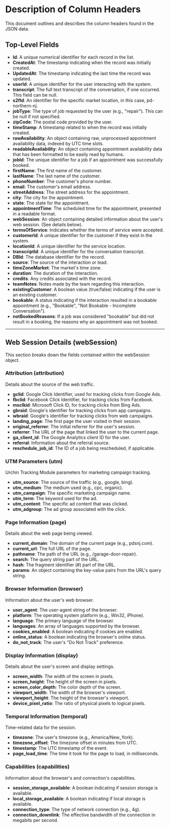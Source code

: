 # Description of Column Headers
This document outlines and describes the column headers found in the JSON data.
## Top-Level Fields
*   **Id**: A unique numerical identifier for each record in the list.
*   **CreatedAt**: The timestamp indicating when the record was initially created.
*   **UpdatedAt**: The timestamp indicating the last time the record was updated.
*   **userId**: A unique identifier for the user interacting with the system.
*   **transcript**: The full text transcript of the conversation, if one occurred. This field can be null.
*   **s2fId**: An identifier for the specific market location, in this case, pd-northern-nj.
*   **jobType**: The type of job requested by the user (e.g., "repair"). This can be null if not specified.
*   **zipCode**: The postal code provided by the user.
*   **timeStamp**: A timestamp related to when the record was initially created.
*   **rawAvailability**: An object containing raw, unprocessed appointment availability data, indexed by UTC time slots.
*   **readableAvailability**: An object containing appointment availability data that has been formatted to be easily read by humans.
*   **jobId**: The unique identifier for a job if an appointment was successfully booked.
*   **firstName**: The first name of the customer.
*   **lastName**: The last name of the customer.
*   **phoneNumber**: The customer's phone number.
*   **email**: The customer's email address.
*   **streetAddress**: The street address for the appointment.
*   **city**: The city for the appointment.
*   **state**: The state for the appointment.
*   **appointmentTime**: The scheduled time for the appointment, presented in a readable format.
*   **webSession**: An object containing detailed information about the user's web session. (See details below).
*   **termsOfService**: Indicates whether the terms of service were accepted.
*   **customerId**: A unique identifier for the customer if they exist in the system.
*   **locationId**: A unique identifier for the service location.
*   **transcriptId**: A unique identifier for the conversation transcript.
*   **DBId**: The database identifier for the record.
*   **source**: The source of the interaction or lead.
*   **timeZoneMarket**: The market's time zone.
*   **duration**: The duration of the interaction.
*   **credits**: Any credits associated with the record.
*   **teamNotes**: Notes made by the team regarding this interaction.
*   **existingCustomer**: A boolean value (true/false) indicating if the user is an existing customer.
*   **bookable**: A status indicating if the interaction resulted in a bookable appointment (e.g., "Bookable", "Not Bookable - Incomplete Conversation").
*   **notBookedReasons**: If a job was considered "bookable" but did not result in a booking, the reasons why an appointment was not booked.
---
## Web Session Details (webSession)
This section breaks down the fields contained within the webSession object.
### Attribution (attribution)
Details about the source of the web traffic.
*   **gclid**: Google Click Identifier, used for tracking clicks from Google Ads.
*   **fbclid**: Facebook Click Identifier, for tracking clicks from Facebook.
*   **msclkid**: Microsoft Click ID, for tracking clicks from Bing Ads.
*   **gbraid**: Google's identifier for tracking clicks from app campaigns.
*   **wbraid**: Google's identifier for tracking clicks from web campaigns.
*   **landing_page**: The first page the user visited in their session.
*   **original_referrer**: The initial referrer for the user's session.
*   **referrer**: The URL of the page that linked the user to the current page.
*   **ga_client_id**: The Google Analytics client ID for the user.
*   **referral**: Information about the referral source.
*   **reschedule_job_id**: The ID of a job being rescheduled, if applicable.
### UTM Parameters (utm)
Urchin Tracking Module parameters for marketing campaign tracking.
*   **utm_source**: The source of the traffic (e.g., google, bing).
*   **utm_medium**: The medium used (e.g., cpc, organic).
*   **utm_campaign**: The specific marketing campaign name.
*   **utm_term**: The keyword used for the ad.
*   **utm_content**: The specific ad content that was clicked.
*   **utm_adgroup**: The ad group associated with the click.
### Page Information (page)
Details about the web page being viewed.
*   **current_domain**: The domain of the current page (e.g., pdsnj.com).
*   **current_url**: The full URL of the page.
*   **pathname**: The path of the URL (e.g., /garage-door-repair).
*   **search**: The query string part of the URL.
*   **hash**: The fragment identifier (#) part of the URL.
*   **params**: An object containing the key-value pairs from the URL's query string.
### Browser Information (browser)
Information about the user's web browser.
*   **user_agent**: The user-agent string of the browser.
*   **platform**: The operating system platform (e.g., Win32, iPhone).
*   **language**: The primary language of the browser.
*   **languages**: An array of languages supported by the browser.
*   **cookies_enabled**: A boolean indicating if cookies are enabled.
*   **online_status**: A boolean indicating the browser's online status.
*   **do_not_track**: The user's "Do Not Track" preference.
### Display Information (display)
Details about the user's screen and display settings.
*   **screen_width**: The width of the screen in pixels.
*   **screen_height**: The height of the screen in pixels.
*   **screen_color_depth**: The color depth of the screen.
*   **viewport_width**: The width of the browser's viewport.
*   **viewport_height**: The height of the browser's viewport.
*   **device_pixel_ratio**: The ratio of physical pixels to logical pixels.
### Temporal Information (temporal)
Time-related data for the session.
*   **timezone**: The user's timezone (e.g., America/New_York).
*   **timezone_offset**: The timezone offset in minutes from UTC.
*   **timestamp**: The UTC timestamp of the event.
*   **page_load_time**: The time it took for the page to load, in milliseconds.
### Capabilities (capabilities)
Information about the browser's and connection's capabilities.
*   **session_storage_available**: A boolean indicating if session storage is available.
*   **local_storage_available**: A boolean indicating if local storage is available.
*   **connection_type**: The type of network connection (e.g., 4g).
*   **connection_downlink**: The effective bandwidth of the connection in megabits per second.